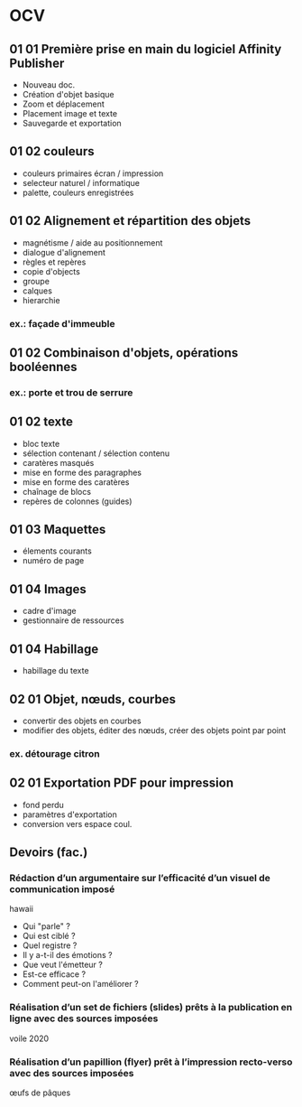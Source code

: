# OCV
## 01 01 Première prise en main du logiciel Affinity Publisher
- Nouveau doc.
- Création d'objet basique
- Zoom et déplacement
- Placement image et texte
- Sauvegarde et exportation

## 01 02 couleurs
- couleurs primaires écran / impression
- selecteur naturel / informatique
- palette, couleurs enregistrées

## 01 02 Alignement et répartition des objets
- magnétisme / aide au positionnement
- dialogue d'alignement
- règles et repères
- copie d'objects
- groupe
- calques
- hierarchie

### ex.: façade d'immeuble

## 01 02 Combinaison d'objets, opérations booléennes
### ex.: porte et trou de serrure


## 01 02 texte
- bloc texte
- sélection contenant / sélection contenu
- caratères masqués
- mise en forme des paragraphes
- mise en forme des caratères
- chaînage de blocs
- repères de colonnes (guides)

## 01 03 Maquettes
- élements courants
- numéro de page

## 01 04 Images
- cadre d'image
- gestionnaire de ressources


## 01 04 Habillage
- habillage du texte

## 02 01 Objet, nœuds, courbes
- convertir des objets en courbes
- modifier des objets, éditer des nœuds, créer des objets point par point

### ex. détourage citron

## 02 01 Exportation PDF pour impression
- fond perdu
- paramètres d'exportation
- conversion vers espace coul.








## Devoirs (fac.)

### Rédaction d’un argumentaire sur l’efficacité d’un visuel de communication imposé
hawaii
- Qui "parle" ?
- Qui est ciblé ?
- Quel registre ?
- Il y a-t-il des émotions ?
- Que veut l'émetteur ?
- Est-ce efficace ?
- Comment peut-on l'améliorer ?

### Réalisation d’un set de fichiers (slides) prêts à la publication en ligne avec des sources imposées
voile 2020

### Réalisation d’un papillion (flyer) prêt à l’impression recto-verso avec des sources imposées
œufs de pâques
